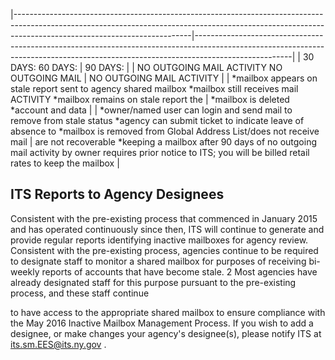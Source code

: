 |--------------------------------------------------------------------------------------------------------------------------------------------------------------------------------------------------------|------------------------------------------------------------------------------------------------------------------------------------------------------------------------------------|
| 30 DAYS:  60 DAYS:                                                                                                                                                                                     | 90 DAYS:                                                                                                                                                                           |
| NO OUTGOING MAIL  ACTIVITY  NO OUTGOING MAIL                                                                                                                                                           | NO OUTGOING MAIL  ACTIVITY                                                                                                                                                         |
| *mailbox appears on stale  report sent to agency shared mailbox  *mailbox still receives mail  ACTIVITY  *mailbox remains on stale  report  the                                                        | *mailbox is deleted  *account and data                                                                                                                                             |
| *owner/named user can login and send mail to remove from stale status  *agency can submit ticket to  indicate leave of absence to  *mailbox is removed from  Global Address List/does not receive mail | are not recoverable  *keeping a mailbox after 90  days of no outgoing mail  activity by owner requires  prior notice to ITS; you will  be billed retail rates to keep  the mailbox |

## **ITS Reports to Agency Designees**

Consistent with the pre-existing process that commenced in January 2015 and has operated continuously since then, ITS will continue to generate and provide regular reports identifying inactive mailboxes for agency review. Consistent with the pre-existing process, agencies continue to be required to designate staff to monitor a shared mailbox for purposes of receiving bi-weekly reports of accounts that have become stale. 2 Most agencies have already designated staff for this purpose pursuant to the pre-existing process, and these staff continue

to have access to the appropriate shared mailbox to ensure compliance with the May 2016 Inactive Mailbox Management Process. If you wish to add a designee, or make changes your agency's designee(s), please notify ITS at its.sm.EES@its.ny.gov .